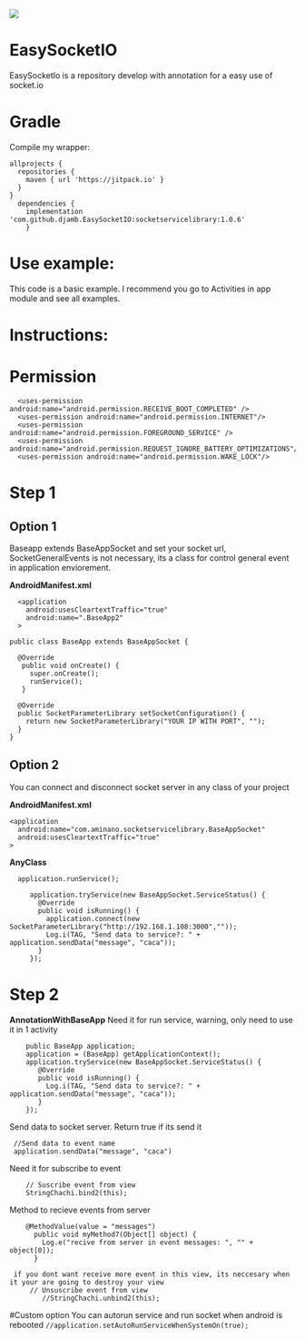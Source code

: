 [![](https://jitpack.io/v/djamb/EasySocketIO.svg)](https://jitpack.io/#djamb/EasySocketIO)
# EasySocketIO
EasySocketIo is a repository develop with annotation for a easy use of socket.io


# Gradle
Compile my wrapper:

```
allprojects {
  repositories {
    maven { url 'https://jitpack.io' }
  }
}
  dependencies {
    implementation 'com.github.djamb.EasySocketIO:socketservicelibrary:1.0.6'
	}

```

# Use example:
This code is a basic example. I recommend you go to Activities in app module and see all examples.


# Instructions:

# Permission
```
  <uses-permission android:name="android.permission.RECEIVE_BOOT_COMPLETED" />
  <uses-permission android:name="android.permission.INTERNET"/>
  <uses-permission android:name="android.permission.FOREGROUND_SERVICE" />
  <uses-permission android:name="android.permission.REQUEST_IGNORE_BATTERY_OPTIMIZATIONS"/>
  <uses-permission android:name="android.permission.WAKE_LOCK"/>
```

# Step 1

## Option 1
Baseapp extends BaseAppSocket and set your socket url, SocketGeneralEvents is not necessary, its a class for control general event in application enviorement.


**AndroidManifest.xml**
```
  <application
    android:usesCleartextTraffic="true"
    android:name=".BaseApp2"
  >

```

```
public class BaseApp extends BaseAppSocket {

  @Override
   public void onCreate() {
     super.onCreate();
     runService();
   }

  @Override
  public SocketParameterLibrary setSocketConfiguration() {
    return new SocketParameterLibrary("YOUR IP WITH PORT", "");
  }
}
```
## Option 2
You can connect and disconnect socket server in any class of your project

**AndroidManifest.xml**
```
<application
  android:name="com.aminano.socketservicelibrary.BaseAppSocket"
  android:usesCleartextTraffic="true"
>
```
**AnyClass**
```
  application.runService();

     application.tryService(new BaseAppSocket.ServiceStatus() {
       @Override
       public void isRunning() {
         application.connect(new SocketParameterLibrary("http://192.168.1.108:3000",""));
         Log.i(TAG, "Send data to service?: " + application.sendData("message", "caca"));
       }
     });
```

# Step 2
**AnnotationWithBaseApp**
Need it for run service, warning, only need to use it in 1 activity
```
    public BaseApp application;
    application = (BaseApp) getApplicationContext();
    application.tryService(new BaseAppSocket.ServiceStatus() {
       @Override
       public void isRunning() {
         Log.i(TAG, "Send data to service?: " + application.sendData("message", "caca"));
       }
    });
```

Send data to socket server. Return true if its send it
   ```
    //Send data to event name
    application.sendData("message", "caca")
```

Need it for subscribe to event
```
    // Suscribe event from view
    StringChachi.bind2(this);
```

Method to recieve events from server
```
    @MethodValue(value = "messages")
      public void myMethod7(Object[] object) {
        Log.e("recive from server in event messages: ", "" + object[0]);
      }
```

```
 if you dont want receive more event in this view, its neccesary when it your are going to destroy your view
     // Unsuscribe event from view
        //StringChachi.unbind2(this);
```


#Custom option
    You can autorun service and run socket when android is rebooted
    ```
    //application.setAutoRunServiceWhenSystemOn(true);
    ```